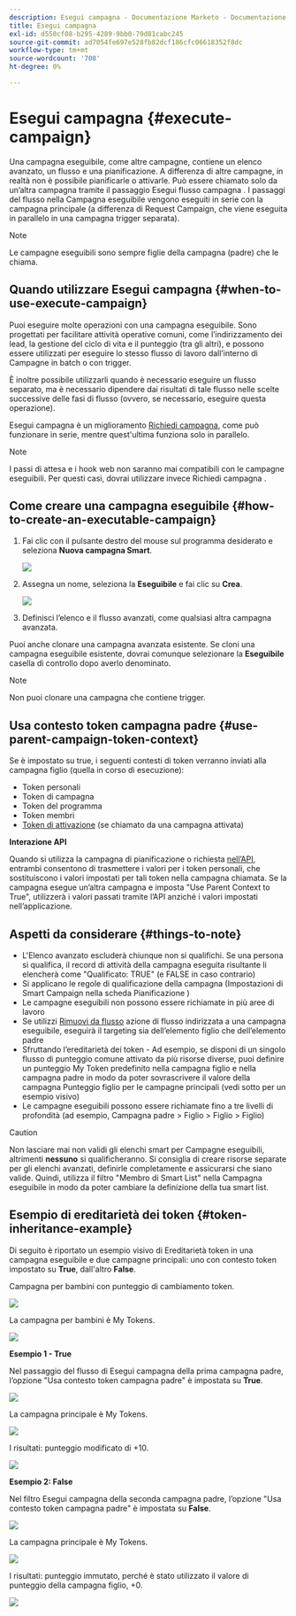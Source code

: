 ```yaml
---
description: Esegui campagna - Documentazione Marketo - Documentazione del prodotto
title: Esegui campagna
exl-id: d550cf08-b295-4289-9bb0-79d81cabc245
source-git-commit: ad7054fe697e528fb82dcf186cfc06618352f8dc
workflow-type: tm+mt
source-wordcount: '708'
ht-degree: 0%

---
```


# Esegui campagna {#execute-campaign}

Una campagna eseguibile, come altre campagne, contiene un elenco avanzato, un flusso e una pianificazione. A differenza di altre campagne, in realtà non è possibile pianificarle o attivarle. Può essere chiamato solo da un’altra campagna tramite il passaggio Esegui flusso campagna . I passaggi del flusso nella Campagna eseguibile vengono eseguiti in serie con la campagna principale (a differenza di Request Campaign, che viene eseguita in parallelo in una campagna trigger separata).

>[!NOTE]
>
>Le campagne eseguibili sono sempre figlie della campagna (padre) che le chiama.

## Quando utilizzare Esegui campagna {#when-to-use-execute-campaign}

Puoi eseguire molte operazioni con una campagna eseguibile. Sono progettati per facilitare attività operative comuni, come l’indirizzamento dei lead, la gestione del ciclo di vita e il punteggio (tra gli altri), e possono essere utilizzati per eseguire lo stesso flusso di lavoro dall’interno di Campagne in batch o con trigger.

È inoltre possibile utilizzarli quando è necessario eseguire un flusso separato, ma è necessario dipendere dai risultati di tale flusso nelle scelte successive delle fasi di flusso (ovvero, se necessario, eseguire questa operazione).

Esegui campagna è un miglioramento [Richiedi campagna](/help/marketo/product-docs/core-marketo-concepts/smart-campaigns/flow-actions/request-campaign.md), come può funzionare in serie, mentre quest&#39;ultima funziona solo in parallelo.

>[!NOTE]
>
>I passi di attesa e i hook web non saranno mai compatibili con le campagne eseguibili. Per questi casi, dovrai utilizzare invece Richiedi campagna .

## Come creare una campagna eseguibile {#how-to-create-an-executable-campaign}

1. Fai clic con il pulsante destro del mouse sul programma desiderato e seleziona **Nuova campagna Smart**.

   ![](assets/execute-campaign-1.png)

1. Assegna un nome, seleziona la **Eseguibile** e fai clic su **Crea**.

   ![](assets/execute-campaign-2.png)

1. Definisci l’elenco e il flusso avanzati, come qualsiasi altra campagna avanzata.

Puoi anche clonare una campagna avanzata esistente. Se cloni una campagna eseguibile esistente, dovrai comunque selezionare la **Eseguibile** casella di controllo dopo averlo denominato.

>[!NOTE]
>
>Non puoi clonare una campagna che contiene trigger.

## Usa contesto token campagna padre {#use-parent-campaign-token-context}

Se è impostato su true, i seguenti contesti di token verranno inviati alla campagna figlio (quella in corso di esecuzione):

* Token personali
* Token di campagna
* Token del programma
* Token membri
* [Token di attivazione](/help/marketo/product-docs/marketo-sales-insight/msi-for-salesforce/features/tabs-in-the-msi-panel/interesting-moments/trigger-tokens-for-interesting-moments.md) (se chiamato da una campagna attivata)

**Interazione API**

Quando si utilizza la campagna di pianificazione o richiesta [nell’API](https://developers.marketo.com/rest-api/assets/smart-campaigns/#batch), entrambi consentono di trasmettere i valori per i token personali, che sostituiscono i valori impostati per tali token nella campagna chiamata. Se la campagna esegue un’altra campagna e imposta &quot;Use Parent Context to True&quot;, utilizzerà i valori passati tramite l’API anziché i valori impostati nell’applicazione.

## Aspetti da considerare {#things-to-note}

* L&#39;Elenco avanzato escluderà chiunque non si qualifichi. Se una persona si qualifica, il record di attività della campagna eseguita risultante li elencherà come &quot;Qualificato: TRUE&quot; (e FALSE in caso contrario)
* Si applicano le regole di qualificazione della campagna (Impostazioni di Smart Campaign nella scheda Pianificazione )
* Le campagne eseguibili non possono essere richiamate in più aree di lavoro
* Se utilizzi [Rimuovi da flusso](/help/marketo/product-docs/core-marketo-concepts/smart-campaigns/flow-actions/remove-from-flow.md) azione di flusso indirizzata a una campagna eseguibile, eseguirà il targeting sia dell’elemento figlio che dell’elemento padre
* Sfruttando l’ereditarietà dei token - Ad esempio, se disponi di un singolo flusso di punteggio comune attivato da più risorse diverse, puoi definire un punteggio My Token predefinito nella campagna figlio e nella campagna padre in modo da poter sovrascrivere il valore della campagna Punteggio figlio per le campagne principali (vedi sotto per un esempio visivo)
* Le campagne eseguibili possono essere richiamate fino a tre livelli di profondità (ad esempio, Campagna padre > Figlio > Figlio > Figlio)

>[!CAUTION]
>
>Non lasciare mai non validi gli elenchi smart per Campagne eseguibili, altrimenti **nessuno** si qualificheranno. Si consiglia di creare risorse separate per gli elenchi avanzati, definirle completamente e assicurarsi che siano valide. Quindi, utilizza il filtro &quot;Membro di Smart List&quot; nella Campagna eseguibile in modo da poter cambiare la definizione della tua smart list.

## Esempio di ereditarietà dei token {#token-inheritance-example}

Di seguito è riportato un esempio visivo di Ereditarietà token in una campagna eseguibile e due campagne principali: uno con contesto token impostato su **True**, dall&#39;altro **False**.

Campagna per bambini con punteggio di cambiamento token.

![](assets/execute-campaign-3.png)

La campagna per bambini è My Tokens.

![](assets/execute-campaign-4.png)

**Esempio 1 - True**

Nel passaggio del flusso di Esegui campagna della prima campagna padre, l’opzione &quot;Usa contesto token campagna padre&quot; è impostata su **True**.

![](assets/execute-campaign-5.png)

La campagna principale è My Tokens.

![](assets/execute-campaign-6.png)

I risultati: punteggio modificato di +10.

![](assets/execute-campaign-7.png)

**Esempio 2: False**

Nel filtro Esegui campagna della seconda campagna padre, l’opzione &quot;Usa contesto token campagna padre&quot; è impostata su **False**.

![](assets/execute-campaign-8.png)

La campagna principale è My Tokens.

![](assets/execute-campaign-9.png)

I risultati: punteggio immutato, perché è stato utilizzato il valore di punteggio della campagna figlio, +0.

![](assets/execute-campaign-10.png)
